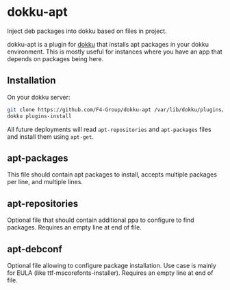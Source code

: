 dokku-apt
=========

Inject deb packages into dokku based on files in project.

dokku-apt is a plugin for [dokku][dokku] that installs apt packages in your dokku environment.
This is mostly useful for instances where you have an app that depends on packages being here.

## Installation

On your dokku server:
```sh
git clone https://github.com/F4-Group/dokku-apt /var/lib/dokku/plugins/dokku-apt
dokku plugins-install
```

All future deployments will read `apt-repositories` and `apt-packages` files and install them using `apt-get`.

## apt-packages
This file should contain apt packages to install, accepts multiple packages per line, and multiple lines.

## apt-repositories
Optional file that should contain additional ppa to configure to find packages.
Requires an empty line at end of file.

## apt-debconf
Optional file allowing to configure package installation. Use case is mainly for EULA (like ttf-mscorefonts-installer).
Requires an empty line at end of file.


[dokku]: https://github.com/progrium/dokku
